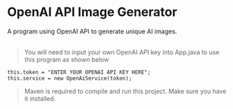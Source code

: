 # OpenAI API Image Generator
A program using OpenAI API to generate unique AI images. <br>
<br>
> You will need to input your own OpenAI API key into App.java to use this program as shown below
    
    this.token = "ENTER YOUR OPENAI API KEY HERE";
    this.service = new OpenAiService(token);

> Maven is required to compile and run this project. Make sure you have it installed.


